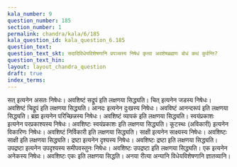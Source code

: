 ```yaml
---
kala_number: 9
question_number: 185
section_number: 1
permalink: chandra/kala/6/185
kala_question_id: kala_question_6.185
question_text: 
question_text_skt: सदादिविधेयविशेषणानि प्रपञ्चस्य निषेधं कृत्वा अवशेषब्रह्मणः बोधं कथं कुर्वन्ति?
question_text_hin: 
layout: layout_chandra_question
draft: true
index_terms:
---
```


<!-- skt-start -->
सत् इत्यनेन असतः निषेधः। अवशिष्टं सद्रूपं इति लक्षणया सिद्ध्यति। 
चित् इत्यनेन जडस्य निषेधः। अवशिष्टं चिद्रूपं इति लक्षणया सिद्ध्यति। 
आनदः इत्यनेन दुःखस्य निषेधः। अवविष्टं आनन्दरूपं इति लक्षणया सिद्ध्यति। 
ब्रह्म इत्यनेन परिच्छिन्नस्य निषेधः। अवशिष्टं व्यापकं इति लक्षणया सिद्ध्यति। 
स्वयंप्रकाशः इत्यनेन परप्रकाश्यस्य निषेधः। अवशिष्टः स्वयंप्रकाशः इति लक्षणया सिद्ध्यति। 
कूटस्थः (अविकारी) इत्यनेन विकारिणः निषेधः। अवशिष्टं निर्विकारी इति लक्षणया सिद्ध्यति। 
साक्षी इत्यनेन साक्ष्यस्य निषेधः। अवशिष्टः साक्षी इति लक्षणया सिद्ध्यति। 
द्रष्टा इत्यनेन दृश्यस्य निषेधः। अवशिष्टः द्रष्टा इति लक्षणया सिद्ध्यति। 
उपद्रष्टा इत्यनेन उपदृश्यस्य समीपवस्तुनः निषेधः। अवशिष्टः उपद्रष्टा इति लक्षणया सिद्ध्यति। 
एक इत्यनेन अनेकस्य निषेधः। अवशिष्टः एकः इति लक्षणया सिद्धति। 
अनया रीत्या अन्यानि विधेयविशेषणानि ज्ञातव्यानि।
<!-- skt-end -->

<!-- eng-start -->
<!-- eng-end -->

